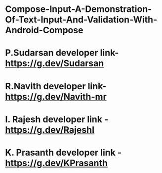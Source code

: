 # Compose-Input-A-Demonstration-Of-Text-Input-And-Validation-With-Android-Compose
# P.Sudarsan developer link-  https://g.dev/Sudarsan
#  R.Navith developer link- https://g.dev/Navith-mr  
# I. Rajesh developer link - https://g.dev/RajeshI
# K. Prasanth developer link - https://g.dev/KPrasanth

